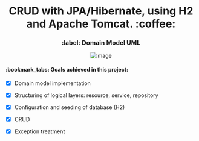 <div align="center">
<h1> CRUD with JPA/Hibernate, using H2 and Apache Tomcat. :coffee: </h1>
</div>

<div align="center">
<h3> :label: Domain Model <strong>UML</strong> </h3>

![image](https://user-images.githubusercontent.com/101216345/204879951-d9e9f18f-cd95-4763-b6b4-e98ffbe78eab.png)
</div>

 <h4> :bookmark_tabs: Goals achieved in this project: </h4>

- [x] Domain model implementation<br>
- [x] Structuring of logical layers: resource, service, repository<br>
- [x] Configuration and seeding of database (H2)<br>
- [x] CRUD<br>
- [x] Exception treatment<br>

